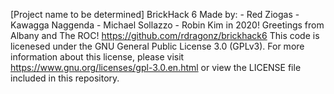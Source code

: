 [Project name to be determined]
BrickHack 6
	Made by:
		- Red Ziogas
		- Kawagga Naggenda
		- Michael Sollazzo
		- Robin Kim
	in 2020!
	Greetings from Albany and The ROC!
	https://github.com/rdragonz/brickhack6
	This code is licenesed under the GNU General Public License 3.0 (GPLv3). 
	For more information about this license, please visit https://www.gnu.org/licenses/gpl-3.0.en.html 
	or view the LICENSE file included in this repository.
